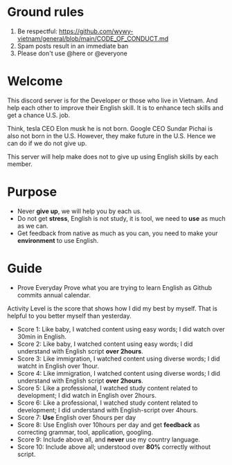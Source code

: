 # Ground rules 
1. Be respectful: https://github.com/wywy-vietnam/general/blob/main/CODE_OF_CONDUCT.md
2. Spam posts result in an immediate ban 
3. Please don't use @here or @everyone 

# Welcome 
This discord server is for the Developer or those who live in Vietnam. 
And help each other to improve their English skill. It is to enhance tech skills and get a chance U.S. job. 

Think, tesla CEO Elon musk he is not born. Google CEO Sundar Pichai is also not born in the U.S. However, they make future in the U.S. Hence we can do if we do not give up. 

This server will help make does not to give up using English skills by each member.

# Purpose
- Never **give up**, we will help you by each us.
- Do not get **stress**, English is not study, it is tool, we need to **use** as much as we can.
- Get feedback from native as much as you can, you need to make your **environment** to use English. 

# Guide 
- Prove 
Everyday Prove what you are trying to learn English as Github commits annual calendar.

Activity Level is the score that shows how I did my best by myself. That is helpful to you better myself than yesterday.

- Score 1: Like baby, I watched content using easy words; I did watch over 30min in English.
- Score 2: Like baby, I watched content using easy words; I did understand with English script **over 2hours**.
- Score 3: Like immigration, I watched content using diverse words; I did watcht in English over 1hour.
- Score 4: Like immigration, I watched content using diverse words; I did understand with English script **over 2hours**.
- Score 5: Like a professional, I watched study content related to development; I did watch in English over 2hours.
- Score 6: Like a professional, I watched study content related to development; I did understand with English-script over 4hours.
- Score 7: **Use** English over 5hours per day
- Score 8: Use English over 10hours per day and get **feedback** as correcting grammar, tool, application, googling.
- Score 9: Include above all, and **never** use my country language.
- Score 10: Include above all; understood over **80%** correctly without script.

